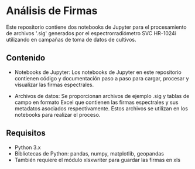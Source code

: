 # Análisis de Firmas

Este repositorio contiene dos notebooks de Jupyter para el procesamiento de archivos '.sig' generados por el espectrorradiómetro SVC HR-1024i utilizando en campañas de toma de datos de cultivos.

## Contenido

- Notebooks de Jupyter: Los notebooks de Jupyter en este repositorio contienen código y documentación paso a paso para cargar, procesar y visualizar las firmas espectrales.

- Archivos de datos: Se proporcionan archivos de ejemplo .sig y tablas de campo en formato Excel que contienen las firmas espectrales y sus metadatos asociados respectivamente. Estos archivos se utilizan en los notebooks para realizar el proceso.

## Requisitos

- Python 3.x
- Bibliotecas de Python: pandas, numpy, matplotlib, geopandas
- También requiere el módulo xlsxwriter para guardar las firmas en xls
